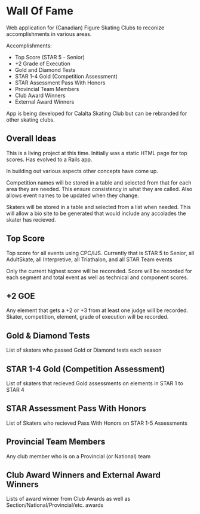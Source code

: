 # Wall Of Fame

Web application for (Canadian) Figure Skating Clubs to reconize accomplishments in various areas.

Accomplishments:

* Top Score (STAR 5 - Senior)
* +2 Grade of Execution
* Gold and Diamond Tests
* STAR 1-4 Gold (Competition Assessment)
* STAR Assessment Pass With Honors
* Provincial Team Members
* Club Award Winners
* External Award Winners

App is being developed for Calalta Skating Club but can be rebranded for other skating clubs.

## Overall Ideas
This is a living project at this time. Initially was a static HTML page for top scores. Has evolved to a Rails app.

In building out various aspects other concepts have come up.

Competition names will be stored in a table and selected from that for each area they are needed. This ensure consistency in what they are called.
Also allows event names to be updated when they change.

Skaters will be stored in a table and selected from a list when needed. This will allow a bio site to be generated that would include any accolades the skater has recieved.

## Top Score
Top score for all events using CPC/IJS. Currently that is STAR 5 to Senior, all AdultSkate, all Interpretive, all Triathalon, and all STAR Team events

Only the current highest score will be recoreded. Score will be recorded for each segment and total event as well as technical and component scores.

## +2 GOE
Any element that gets a +2 or +3 from at least one judge will be recorded. Skater, competition, element, grade of execution will be recorded.

## Gold & Diamond Tests
List of skaters who passed Gold or Diamond tests each season

## STAR 1-4 Gold (Competition Assessment)
List of skaters that recieved Gold assessments on elements in STAR 1 to STAR 4

## STAR Assessment Pass With Honors
List of Skaters who recieved Pass With Honors on STAR 1-5 Assessments

## Provincial Team Members
Any club member who is on a Provincial (or National) team

## Club Award Winners and External Award Winners
Lists of award winner from Club Awards as well as Section/National/Provincial/etc. awards
